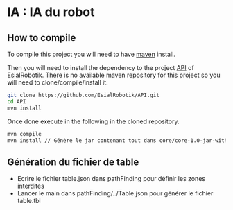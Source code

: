 # IA : IA du robot

## How to compile

To compile this project you will need to have [maven](https://maven.apache.org/install.html) install.

Then you will need to install the dependency to the project [API](https://github.com/EsialRobotik/API) of EsialRobotik. 
There is no available maven repository for this project so you will need to clone/compile/install
it.

```bash
git clone https://github.com/EsialRobotik/API.git
cd API
mvn install
```

Once done execute in the following in the cloned repository.

```bash
mvn compile
mvn install // Génère le jar contenant tout dans core/core-1.0-jar-with-dependencies.jar
```

## Génération du fichier de table
* Ecrire le fichier table.json dans pathFinding pour définir les zones interdites
* Lancer le main dans pathFinding/../Table.json pour générer le fichier table.tbl


